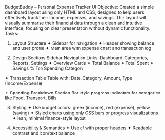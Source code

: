 BudgetBuddy – Personal Expense Tracker UI
Objective:
Created a simple dashboard layout using only HTML and CSS, designed to help users effectively track their income, expenses, and savings. This layout will visually summarize their financial data through a clean and intuitive interface, focusing on clear presentation without dynamic functionality.
Tasks:
1. Layout Structure
✦ Sidebar for navigation
✦ Header showing balance and user profile
✦ Main area with expense chart and transaction log

2. Design Sections
Sidebar Navigation
 Links: Dashboard, Categories, Reports, Settings
✦ Overview Cards
✦ Total Balance
✦ Total Spent
✦ Savings %
   Top Spending Category

✦ Transaction Table
 Table with: Date, Category, Amount, Type (Income/Expense)

✦ Spending Breakdown Section
 Bar-style progress indicators for categories like Food, Transport, Bills

3. Styling
✦ Use budget colors: green (income), red (expense), yellow (saving)
✦ Styled charts using only CSS bars or progress visualizations
✦ lean, minimal finance-style layout

4. Accessibility & Semantics
✦ Use of <table> with proper headers
✦ Readable contrast and icon/text balance

